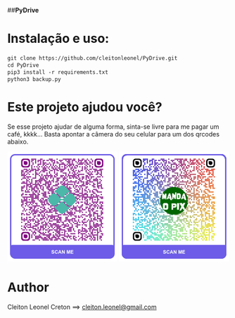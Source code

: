 ##__PyDrive__

# Instalação e uso:

```shell
git clone https://github.com/cleitonleonel/PyDrive.git
cd PyDrive
pip3 install -r requirements.txt
python3 backup.py
```

# Este projeto ajudou você?

Se esse projeto ajudar de alguma forma, sinta-se livre para me pagar um café, kkkk... Basta apontar a câmera do seu celular para um dos qrcodes abaixo.

<img src="https://github.com/cleitonleonel/pypix/blob/master/qrcode.png?raw=true" alt="QRCode Doação" width="250"/>

<img src="https://github.com/cleitonleonel/pypix/blob/master/artistic.gif?raw=true" alt="QRCode Doação" width="250"/>

# Author

Cleiton Leonel Creton ==> cleiton.leonel@gmail.com
